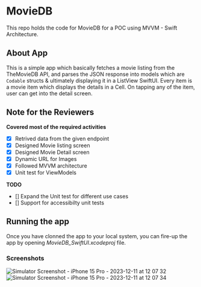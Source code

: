 # MovieDB
This repo holds the code for MovieDB for a POC using MVVM - Swift Architecture.

## About App

This is a simple app which basically fetches a movie listing from the TheMovieDB API, and parses the JSON response into models which are `Codable` structs & ultimately displaying it in a ListView SwiftUI. 
Every item is a movie item which displays the details in a Cell. On tapping any of the item, user can get into the detail screen.

## Note for the Reviewers

**Covered most of the required activities**
- [x] Retrived data from the given endpoint 
- [x] Designed Movie listing screen
- [x] Designed Movie Detail screen
- [x] Dynamic URL for Images
- [x] Followed MVVM architecture
- [x] Unit test for ViewModels

**TODO**
- [] Expand the Unit test for different use cases
- [] Support for accessibilty unit tests


## Running the app

Once you have clonned the app to your local system, you can fire-up the app by opening _MovieDB_SwiftUI.xcodeproj_ file.

### Screenshots

![Simulator Screenshot - iPhone 15 Pro - 2023-12-11 at 12 07 32](https://github.com/nadeemnali/MovieDB_SwiftUI/assets/44068397/746cf00a-100f-408b-ae5c-436047c571cc)
![Simulator Screenshot - iPhone 15 Pro - 2023-12-11 at 12 07 34](https://github.com/nadeemnali/MovieDB_SwiftUI/assets/44068397/4e6a747c-ee2d-46fc-8aad-b9d5529b7d70)

